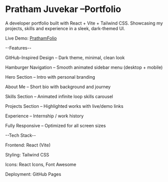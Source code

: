 # Pratham Juvekar –Portfolio

A developer portfolio built with React + Vite + Tailwind CSS.
Showcasing my projects, skills and experience in a sleek, dark-themed UI.

Live Demo: [PrathamFolio](https://prathamjuvekar.github.io/PrathamFolio)

--Features--

 GitHub-Inspired Design – Dark theme, minimal, clean look

 Hamburger Navigation – Smooth animated sidebar menu (desktop + mobile)

 Hero Section – Intro with personal branding
 
 About Me – Short bio with background and journey

 Skills Section – Animated infinite loop skills carousel

 Projects Section – Highlighted works with live/demo links

 Experience – Internship / work history

 Fully Responsive – Optimized for all screen sizes


--Tech Stack--

Frontend: React (Vite)

Styling: Tailwind CSS

Icons: React Icons, Font Awesome

Deployment: GitHub Pages
